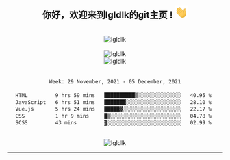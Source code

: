 <div align="center">
<h2> 你好，欢迎来到lgldlk的git主页 ! <img src="https://github.com/lgldlk/lgldlk/blob/main/gifs/Hi.gif" width="30px"></h2>
</div>

<div align="center">
 </br>
 <img src="http://aiitapp.cn:8091/?color=rgba(37,144,118,1)&shadowColor=rgba(12,16,20,1)&fontSize=120&&shadowOffsetX=9&shadowOffsetY=11" height="26px" alt="lgldlk" />
 </br>

   </br>
 <img src="https://github-readme-stats.vercel.app/api?username=lgldlk&show_icons=true&theme=gotham&locale=cn" alt="lgldlk" />
 

</br>

<img  src="http://github-readme-stats.vercel.app/api/top-langs/?username=lgldlk&show_icons=true&theme=gotham&locale=cn&layout=compact" alt="lgldlk"/>  
</br>
</br>

<!--START_SECTION:waka-->
```text
Week: 29 November, 2021 - 05 December, 2021

HTML         9 hrs 59 mins   ██████████▒░░░░░░░░░░░░░░   40.95 % 
JavaScript   6 hrs 51 mins   ███████░░░░░░░░░░░░░░░░░░   28.10 % 
Vue.js       5 hrs 24 mins   █████▓░░░░░░░░░░░░░░░░░░░   22.17 % 
CSS          1 hr 9 mins     █▒░░░░░░░░░░░░░░░░░░░░░░░   04.78 % 
SCSS         43 mins         ▓░░░░░░░░░░░░░░░░░░░░░░░░   02.99 % 
```
<!--END_SECTION:waka-->

 </br>
  <img src="https://visitor-badge.glitch.me/badge?page_id=lgldlk" alt="lgldlk" />

---

 

